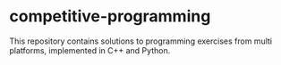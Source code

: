 # competitive-programming
This repository contains solutions to programming exercises from multi platforms, implemented in C++ and Python.
